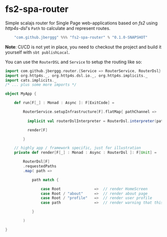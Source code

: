 # fs2-spa-router

Simple scalajs router for Single Page web-applications based on *fs2* using 
*http4s-dsl*'s `Path` to calculate and represent routes.


```scala
    "com.github.jberggg" %%% "fs2-spa-router" % "0.1.0-SNAPSHOT"
```

**Note**: CI/CD is not yet in place, you need to checkout the project and build 
it yourself with `sbt publishLocal`.

You can use the `RouterDSL` and `Service` to setup the routing like so:

```scala
import com.github.jberggg.router.{Service => RouterService, RouterDsl}
import org.http4s._, org.http4s.dsl.io._, org.http4s.implicits._
import cats.implicits._
/* ... plus some more imports */

object MyApp {

    def run[F[_] : Monad : Async ]: F[ExitCode] =

        RouterService.setupInfrastructure[F].flatMap{ pathChannel =>    
                    
          implicit val routerDslInterpreter = RouterDsl.interpreter(pathChannel)

          render[F]

        }

    // highly app / framework specific, just for illustration
    private def render[F[_] : Monad : Async : RouterDsl ]: F[Unit] =

        RouterDsl[F]
        .requestedPaths
        .map( path =>

            path match {

                case Root               =>  // render HomeScreen
                case Root / "about"     =>  // render about page
                case Root / "profile"   =>  // render user profile
                case path               =>  // render warning that this is a unknown path

            }

        )

}

```
